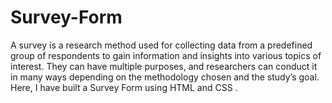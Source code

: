 # Survey-Form
A survey is a research method used for collecting data from a predefined group of respondents to gain information and insights into various topics of interest. They can have multiple purposes, and researchers can conduct it in many ways depending on the methodology chosen and the study’s goal.                                             Here, I have built a Survey Form using HTML and CSS .
